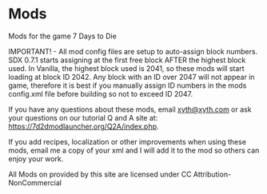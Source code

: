 # Mods
Mods for the game 7 Days to Die

IMPORTANT! - All mod config files are setup to auto-assign block numbers.  SDX 0.7.1 starts assigning at the first free block AFTER the highest block used.  In Vanilla, the highest block used is 2041, so these mods will start loading at block ID 2042.  Any block with an ID over 2047 will not appear in game, therefore it is best if you manually assign ID numbers in the mods config.xml file before building so not to exceed ID 2047.

If you have any questions about these mods, email xyth@xyth.com or ask your questions on our tutorial Q and A site at: https://7d2dmodlauncher.org/Q2A/index.php.  

If you add recipes, localization or other improvements when using these mods, email me a copy of your xml and I will add it to the mod so others can enjoy your work.

All Mods on provided by this site are licensed under CC Attribution-NonCommercial
